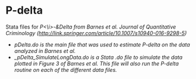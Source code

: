 # P-delta
Stata files for <i>P<\i>-&Delta from Barnes et al. Journal of Quantitative Criminology (http://link.springer.com/article/10.1007/s10940-016-9298-5)
- pDelta.do is the main file that was used to estimate P-delta on the data analyzed in Barnes et al.
- _pDelta_SimulateLongData.do is a Stata .do file to simulate the data plotted in Figure 3 of Barnes et al. This file will also run the P-delta routine on each of the different data files.
 
